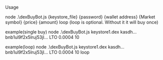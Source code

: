 Usage

node .\dexBuyBot.js {keystore_file} {password} {wallet address} {Market symbol} {price} {amount} loop (loop is optional. Without it it will buy once)

example(single buy)
node .\dexBuyBot.js keystore1.dex kasdh... bnb1ul9f2x5lruj53jl... LTO 0.0004 10

example(loop)
node .\dexBuyBot.js keystore1.dex kasdh... bnb1ul9f2x5lruj53jl... LTO 0.0004 10 loop
